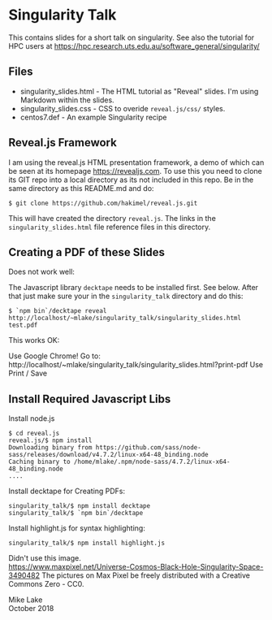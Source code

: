 # Singularity Talk

This contains slides for a short talk on singularity. 
See also the tutorial for HPC users at 
<https://hpc.research.uts.edu.au/software_general/singularity/> 

## Files

  - singularity_slides.html - The HTML tutorial as "Reveal" slides. I'm using Markdown within the slides.
  - singularity_slides.css  - CSS to overide `reveal.js/css/` styles.
  - centos7.def             - An example Singularity recipe 

## Reveal.js Framework 

I am using the reveal.js HTML presentation framework, a demo of which can be seen at 
its homepage <https://revealjs.com>.
To use this you need to clone its GIT repo into a local directory as its not
included in this repo. Be in the same directory as this README.md and do:

    $ git clone https://github.com/hakimel/reveal.js.git
    
This will have created the directory `reveal.js`. The links in the `singularity_slides.html` 
file reference files in this directory.  

## Creating a PDF of these Slides

Does not work well:

The Javascript library `decktape` needs to be installed first. See below. 
After that just make sure your in the `singularity_talk` directory and do this:

    $ `npm bin`/decktape reveal http://localhost/~mlake/singularity_talk/singularity_slides.html test.pdf

This works OK:

Use Google Chrome!
Go to: http://localhost/~mlake/singularity_talk/singularity_slides.html?print-pdf
Use Print / Save


## Install Required Javascript Libs

Install node.js

    $ cd reveal.js
    reveal.js/$ npm install
    Downloading binary from https://github.com/sass/node-sass/releases/download/v4.7.2/linux-x64-48_binding.node
    Caching binary to /home/mlake/.npm/node-sass/4.7.2/linux-x64-48_binding.node
    ....

Install decktape for Creating PDFs:

    singularity_talk/$ npm install decktape
    singularity_talk/$ `npm bin`/decktape

Install highlight.js for syntax highlighting:

    singularity_talk/$ npm install highlight.js

Didn't use this image.  
https://www.maxpixel.net/Universe-Cosmos-Black-Hole-Singularity-Space-3490482
The pictures on Max Pixel be freely distributed with a Creative Commons Zero - CC0.

Mike Lake  
October 2018

